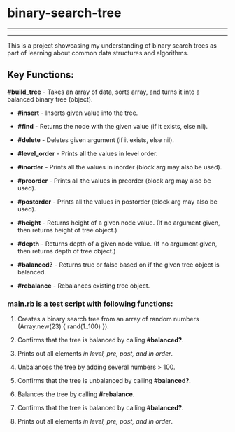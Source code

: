 # binary-search-tree
-----------
-----------
This is a project showcasing my understanding of binary search trees as part of learning about common data structures and algorithms.

**Key Functions:**
-----------------

**#build_tree** - Takes an array of data, sorts array, and turns it into a balanced binary tree (object).

* **#insert** - Inserts given value into the tree.

* **#find** - Returns the node with the given value (if it exists, else nil).

* **#delete** - Deletes given argument (if it exists, else nil). 

* **#level_order** - Prints all the values in level order.

* **#inorder** - Prints all the values in inorder (block arg may also be used).

* **#preorder** - Prints all the values in preorder (block arg may also be used).

* **#postorder** - Prints all the values in postorder (block arg may also be used).

* **#height** - Returns height of a given node value. (If no argument given, then returns height of tree object.)

* **#depth** - Returns depth of a given node value. (If no argument given, then returns depth of tree object.)

* **#balanced?** - Returns true or false based on if the given tree object is balanced. 

* **#rebalance** -  Rebalances existing tree object. 


### **main.rb is a test script with following functions:**

1. Creates a binary search tree from an array of random numbers (Array.new(23) { rand(1..100) }).

2. Confirms that the tree is balanced by calling **#balanced?**.

3. Prints out all elements *in level, pre, post, and in order*.

4. Unbalances the tree by adding several numbers > 100.

5. Confirms that the tree is unbalanced by calling **#balanced?**.

6. Balances the tree by calling **#rebalance**.

7. Confirms that the tree is balanced by calling **#balanced?**.

8. Prints out all elements *in level, pre, post, and in order*. 

